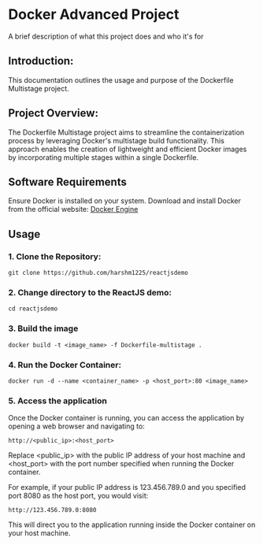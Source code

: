 
# Docker Advanced Project

A brief description of what this project does and who it's for

## Introduction:
This documentation outlines the usage and purpose of the Dockerfile Multistage project.

## Project Overview:
The Dockerfile Multistage project aims to streamline the containerization process by leveraging Docker's multistage build functionality. This approach enables the creation of lightweight and efficient Docker images by incorporating multiple stages within a single Dockerfile.

## Software Requirements
Ensure Docker is installed on your system. Download and install Docker from the official website: [Docker Engine](https://docs.docker.com/engine/)

## Usage

### 1. Clone the Repository:

`git clone https://github.com/harshm1225/reactjsdemo`


### 2. Change directory to the ReactJS demo:

`cd reactjsdemo`

### 3. Build the image

`docker build -t <image_name> -f Dockerfile-multistage .`

### 4. Run the Docker Container:

`docker run -d --name <container_name> -p <host_port>:80 <image_name>`

### 5. Access the application

Once the Docker container is running, you can access the application by opening a web browser and navigating to:

`http://<public_ip>:<host_port>`

Replace <public_ip> with the public IP address of your host machine and <host_port> with the port number specified when running the Docker container.

For example, if your public IP address is 123.456.789.0 and you specified port 8080 as the host port, you would visit:

`http://123.456.789.0:8080`

This will direct you to the application running inside the Docker container on your host machine.

